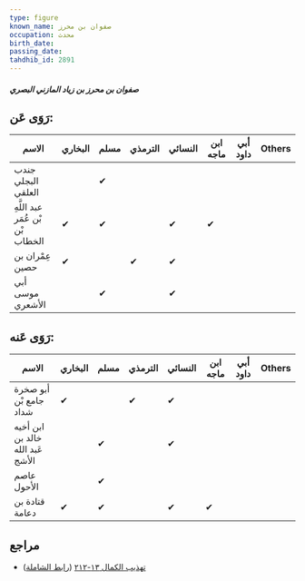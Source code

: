```yaml
---
type: figure
known_name: صفوان بن محرز
occupation: محدث
birth_date:
passing_date:
tahdhib_id: 2891
---
```

##### صفوان بن محرز بن زياد المازني البصري

## رَوَى عَن:
| الاسم                            | البخاري | مسلم | الترمذي | النسائي | ابن ماجه | أبي داود | Others |
| -------------------------------- | ------- | ---- | ------- | ------- | -------- | -------- | ------ |
| جندب البجلي العلقي               |         | ✔    |         |         |          |          |        |
| عبد اللَّهِ بْن عُمَر بْن الخطاب | ✔       | ✔    |         | ✔       | ✔        |          |        |
| عِمْران بن حصين                  | ✔       |      | ✔       | ✔       |          |          |        |
| أبي موسى الأشعري                 |         | ✔    |         | ✔       |          |          |        |
## رَوَى عَنه:
| الاسم                            | البخاري | مسلم | الترمذي | النسائي | ابن ماجه | أبي داود | Others |
| -------------------------------- | ------- | ---- | ------- | ------- | -------- | -------- | ------ |
| أبو صخرة جامع بْن شداد           | ✔       |      | ✔       | ✔       |          |          |        |
| ابن أخيه خالد بن عَبد الله الأشج |         | ✔    |         | ✔       |          |          |        |
| عاصم الأحول                      |         | ✔    |         |         |          |          |        |
| قتادة بن دعامة                   | ✔       | ✔    |         | ✔       | ✔        |          |        |
## مراجع
- [تهذيب الكمال ١٣-٢١٢](obsidian://open?vault=Tahdhib-al-Kamal&file=Figures/٢٨٩١-صفوان%20بن%20محرز%20بن%20زياد%20المازني%20البصري) ([رابط الشاملة](https://shamela.ws/book/3722/6593))